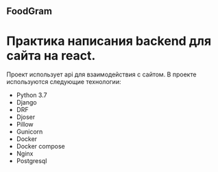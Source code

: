 ## FoodGram

# Практика написания backend для сайта на react. 

Проект использует api для взаимодействия с сайтом. В проекте используются следующие технологии:
- Python 3.7
- Django
- DRF
- Djoser
- Pillow
- Gunicorn
- Docker 
- Docker compose 
- Nginx
- Postgresql

